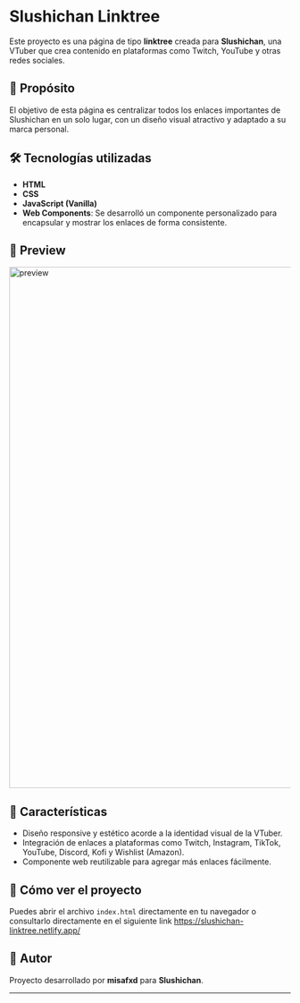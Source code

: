 # Slushichan Linktree

Este proyecto es una página de tipo **linktree** creada para **Slushichan**, una VTuber que crea contenido en plataformas como Twitch, YouTube y otras redes sociales.

## 🎯 Propósito

El objetivo de esta página es centralizar todos los enlaces importantes de Slushichan en un solo lugar, con un diseño visual atractivo y adaptado a su marca personal.

## 🛠 Tecnologías utilizadas

- **HTML**
- **CSS**
- **JavaScript (Vanilla)**
- **Web Components**: Se desarrolló un componente personalizado para encapsular y mostrar los enlaces de forma consistente.

## 📸 Preview

<img width="1585" height="932" alt="preview" src="https://github.com/user-attachments/assets/3b2b8f9e-77ae-4ab1-b0c6-13a20f398c87" />


## 📎 Características

- Diseño responsive y estético acorde a la identidad visual de la VTuber.
- Integración de enlaces a plataformas como Twitch, Instagram, TikTok, YouTube, Discord, Kofi y Wishlist (Amazon).
- Componente web reutilizable para agregar más enlaces fácilmente.

## 🚀 Cómo ver el proyecto

Puedes abrir el archivo `index.html` directamente en tu navegador o consultarlo directamente en el siguiente link https://slushichan-linktree.netlify.app/ 

## 👤 Autor

Proyecto desarrollado por **misafxd** para **Slushichan**.

---
